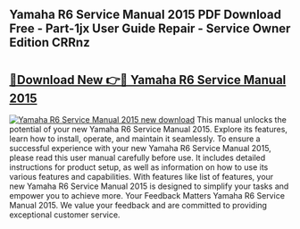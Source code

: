 ## Yamaha R6 Service Manual 2015 PDF Download Free - Part-1jx User Guide Repair - Service Owner Edition CRRnz

# <h2><a href="http://bc84246.oget.top/?id=Yamaha+R6+Service+Manual+2015">🔗Download New 👉🔴 Yamaha R6 Service Manual 2015</a></h2>

[![Yamaha R6 Service Manual 2015 new download](https://i.imgur.com/5g1atiW.png)](http://bc84246.oget.top/?id=Yamaha+R6+Service+Manual+2015)
This manual unlocks the potential of your new Yamaha R6 Service Manual 2015. Explore its features, learn how to install, operate, and maintain it seamlessly. To ensure a successful experience with your new Yamaha R6 Service Manual 2015, please read this user manual carefully before use. It includes detailed instructions for product setup, as well as information on how to use its various features and capabilities. With features like list of features, your new Yamaha R6 Service Manual 2015 is designed to simplify your tasks and empower you to achieve more. Your Feedback Matters Yamaha R6 Service Manual 2015. We value your feedback and are committed to providing exceptional customer service.
